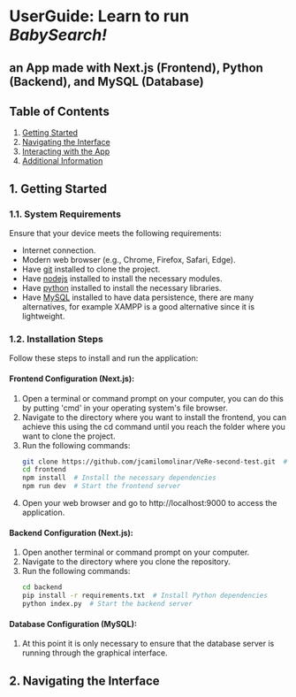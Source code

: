 # UserGuide: Learn to run _BabySearch!_

## an App made with Next.js (Frontend), Python (Backend), and MySQL (Database)

## Table of Contents

1. [Getting Started](#getting-started)
2. [Navigating the Interface](#navigating-the-interface)
3. [Interacting with the App](#interacting-with-the-app)
4. [Additional Information](#additional-information)

## 1. Getting Started <a name="getting-started"></a>

### 1.1. System Requirements

Ensure that your device meets the following requirements:

- Internet connection.
- Modern web browser (e.g., Chrome, Firefox, Safari, Edge).
- Have [git](https://git-scm.com/downloads) installed to clone the project.
- Have [nodejs](https://nodejs.org/en/download) installed to install the necessary modules.
- Have [python](https://www.python.org/downloads/) installed to install the necessary libraries.
- Have [MySQL](https://www.apachefriends.org/es/index.html) installed to have data persistence, there are many alternatives, for example XAMPP is a good alternative since it is lightweight.

### 1.2. Installation Steps

Follow these steps to install and run the application:

#### Frontend Configuration (Next.js):

1. Open a terminal or command prompt on your computer, you can do this by putting 'cmd' in your operating system's file browser.
2. Navigate to the directory where you want to install the frontend, you can achieve this using the cd command until you reach the folder where you want to clone the project.
3. Run the following commands:
   ```bash
   git clone https://github.com/jcamilomolinar/VeRe-second-test.git  # Replace with the URL of the frontend repository
   cd frontend
   npm install  # Install the necessary dependencies
   npm run dev  # Start the frontend server
   ```
4. Open your web browser and go to http://localhost:9000 to access the application.

#### Backend Configuration (Next.js):

1. Open another terminal or command prompt on your computer.
2. Navigate to the directory where you clone the repository.
3. Run the following commands:
   ```bash
   cd backend
   pip install -r requirements.txt  # Install Python dependencies
   python index.py  # Start the backend server
   ```

#### Database Configuration (MySQL):

1. At this point it is only necessary to ensure that the database server is running through the graphical interface.

## 2. Navigating the Interface <a name="navigating-the-interface"></a>

